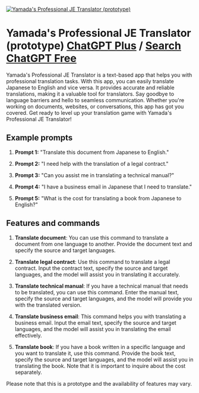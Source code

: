 
[![Yamada's Professional JE Translator  (prototype)](null)](https://chat.openai.com/g/g-3BVWplfHM-yamada-s-professional-je-translator-prototype)

# Yamada's Professional JE Translator  (prototype) [ChatGPT Plus](https://chat.openai.com/g/g-3BVWplfHM-yamada-s-professional-je-translator-prototype) / [Search ChatGPT Free](https://gptcall.net/index.html#/?search=Yamada's%20Professional%20JE%20Translator%20%20(prototype))

Yamada's Professional JE Translator is a text-based app that helps you with professional translation tasks. With this app, you can easily translate Japanese to English and vice versa. It provides accurate and reliable translations, making it a valuable tool for translators. Say goodbye to language barriers and hello to seamless communication. Whether you're working on documents, websites, or conversations, this app has got you covered. Get ready to level up your translation game with Yamada's Professional JE Translator!

## Example prompts

1. **Prompt 1:** "Translate this document from Japanese to English."

2. **Prompt 2:** "I need help with the translation of a legal contract."

3. **Prompt 3:** "Can you assist me in translating a technical manual?"

4. **Prompt 4:** "I have a business email in Japanese that I need to translate."

5. **Prompt 5:** "What is the cost for translating a book from Japanese to English?"

## Features and commands

1. **Translate document**: You can use this command to translate a document from one language to another. Provide the document text and specify the source and target languages.

2. **Translate legal contract**: Use this command to translate a legal contract. Input the contract text, specify the source and target languages, and the model will assist you in translating it accurately.

3. **Translate technical manual**: If you have a technical manual that needs to be translated, you can use this command. Enter the manual text, specify the source and target languages, and the model will provide you with the translated version.

4. **Translate business email**: This command helps you with translating a business email. Input the email text, specify the source and target languages, and the model will assist you in translating the email effectively.

5. **Translate book**: If you have a book written in a specific language and you want to translate it, use this command. Provide the book text, specify the source and target languages, and the model will assist you in translating the book. Note that it is important to inquire about the cost separately.

Please note that this is a prototype and the availability of features may vary.


